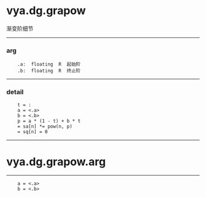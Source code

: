 # vya.dg.grapow
渐变阶细节

---
### arg
```
	.a:  floating  R  起始阶
	.b:  floating  R  终止阶
```
---
### detail
```
	t = :
	a = <.a>
	b = <.b>
	p = a * (1 - t) + b * t
	= sa[n] *= pow(n, p)
	= sq[n] = 0
```

***
# vya.dg.grapow.arg
---
```
	a = <.a>
	b = <.b>
```
